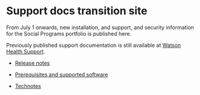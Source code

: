 # Support docs transition site

From July 1 onwards, new installation, and support, and security information for the Social Programs portfolio is published here.

Previously published support documentation is still available at [Watson Health Support](https://ibmwatsonhealth.force.com/mysupport).

* [Release notes](release-notes/release-notes.md)

* [Prerequisites and supported software](prerequisites/prerequisites-software.md)

* [Technotes](/technotes/technotes.md)

